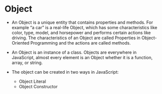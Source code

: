 # Object 

- An Object is a unique entity that contains properties and methods. For example “a car” is a real-life Object, which has some characteristics like color, type, model, and horsepower and performs certain actions like driving. The characteristics of an Object are called Properties in Object-Oriented Programming and the actions are called methods.

- An Object is an instance of a class. Objects are everywhere in JavaScript, almost every element is an Object whether it is a function, array, or string. 

- The object can be created in two ways in JavaScript:
    - Object Literal
    - Object Constructor

